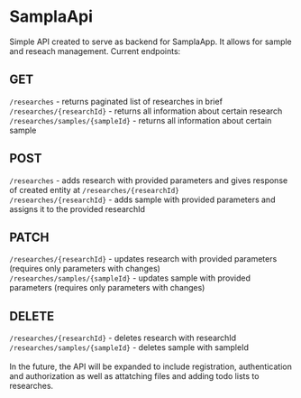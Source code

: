 # SamplaApi

Simple API created to serve as backend for SamplaApp. It allows for sample and reseach management.
Current endpoints:
## GET
`/researches` - returns paginated list of researches in brief <br/>
`/researches/{researchId}` - returns all information about certain research <br/>
`/researches/samples/{sampleId}` - returns all information about certain sample <br/> 
## POST
`/researches` - adds research with provided parameters and gives response of created entity at `/researches/{researchId}` <br/>
`/researches/{researchId}` - adds sample with provided parameters and assigns it to the provided researchId <br/>
## PATCH
`/researches/{researchId}` - updates research with provided parameters (requires only parameters with changes) <br/>
`/researches/samples/{sampleId}` -  updates sample with provided parameters (requires only parameters with changes) <br/>
## DELETE
`/researches/{researchId}` - deletes research with researchId <br/>
`/researches/samples/{sampleId}` - deletes sample with sampleId <br/><br/>
In the future, the API will be expanded to include registration, authentication and authorization as well as attatching files and adding todo lists to researches.
